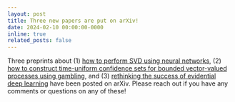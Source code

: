 ```yaml
---
layout: post
title: Three new papers are put on arXiv!
date: 2024-02-10 00:00:00-0000
inline: true
related_posts: false
---
```


Three preprints about (1) [how to perform SVD using neural networks](http://arxiv.org/abs/2402.03655), 
(2) [how to construct time-uniform confidence sets for bounded vector-valued processes using gambling](http://arxiv.org/abs/2402.03683), 
and (3) [rethinking the success of evidential deep learning](https://arxiv.org/abs/2402.06160) have been posted on arXiv.
Please reach out if you have any comments or questions on any of these!
